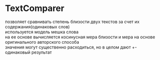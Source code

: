 # TextComparer
позволяет сравнивать степень близости двух текстов за счет их содержания(одинаковых слов)  
используется модель мешка слова  
на ее основе вычисляется косинусная мера близости и мера на основе оригинального авторского способа  
значения могут существенно расходиться, но в целом дают +- одинаковый результат  
